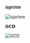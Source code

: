 𝒊𝒔𝒑𝒓𝒊𝒎𝒆

![isprime](https://github.com/noriakeivanfard/pythonClass/assets/137643989/ad0edfc2-b81b-4256-8197-dab2334c3821)

𝗚𝗖𝗗

![GCD](https://github.com/noriakeivanfard/pythonClass/assets/137643989/6b683cc5-1128-4c91-9efb-5ea1c417aa68)
